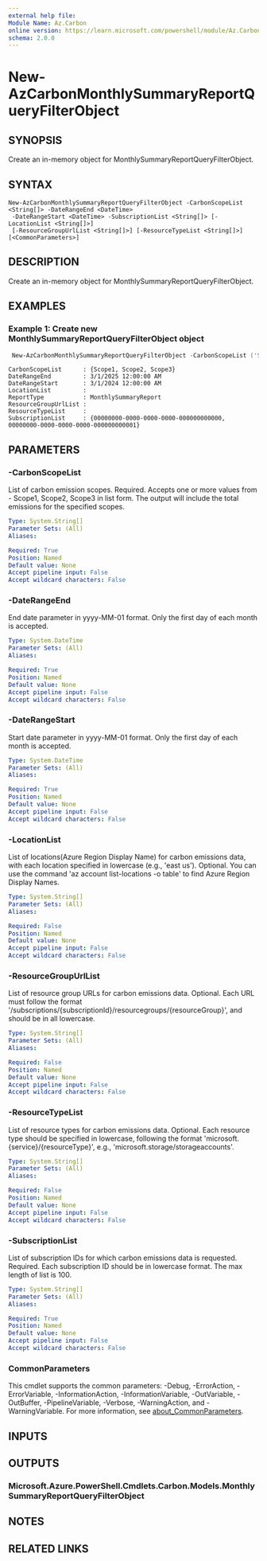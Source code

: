 ```yaml
---
external help file:
Module Name: Az.Carbon
online version: https://learn.microsoft.com/powershell/module/Az.Carbon/new-azcarbonmonthlysummaryreportQueryFilterObject
schema: 2.0.0
---
```


# New-AzCarbonMonthlySummaryReportQueryFilterObject

## SYNOPSIS
Create an in-memory object for MonthlySummaryReportQueryFilterObject.

## SYNTAX

```
New-AzCarbonMonthlySummaryReportQueryFilterObject -CarbonScopeList <String[]> -DateRangeEnd <DateTime>
 -DateRangeStart <DateTime> -SubscriptionList <String[]> [-LocationList <String[]>]
 [-ResourceGroupUrlList <String[]>] [-ResourceTypeList <String[]>] [<CommonParameters>]
```

## DESCRIPTION
Create an in-memory object for MonthlySummaryReportQueryFilterObject.

## EXAMPLES

### Example 1: Create new MonthlySummaryReportQueryFilterObject object
```powershell
 New-AzCarbonMonthlySummaryReportQueryFilterObject -CarbonScopeList ('Scope1', 'Scope2', 'Scope3') -DateRangeEnd 2025-03-01 -DateRangeStart 2024-03-01 -SubscriptionList ('00000000-0000-0000-0000-000000000000','00000000-0000-0000-0000-000000000001')
```

```output
CarbonScopeList      : {Scope1, Scope2, Scope3}
DateRangeEnd         : 3/1/2025 12:00:00 AM
DateRangeStart       : 3/1/2024 12:00:00 AM
LocationList         :
ReportType           : MonthlySummaryReport
ResourceGroupUrlList :
ResourceTypeList     :
SubscriptionList     : {00000000-0000-0000-0000-000000000000, 00000000-0000-0000-0000-000000000001}
```

## PARAMETERS

### -CarbonScopeList
List of carbon emission scopes.
Required.
Accepts one or more values from - Scope1, Scope2, Scope3 in list form.
The output will include the total emissions for the specified scopes.

```yaml
Type: System.String[]
Parameter Sets: (All)
Aliases:

Required: True
Position: Named
Default value: None
Accept pipeline input: False
Accept wildcard characters: False
```

### -DateRangeEnd
End date parameter in yyyy-MM-01 format.
Only the first day of each month is accepted.

```yaml
Type: System.DateTime
Parameter Sets: (All)
Aliases:

Required: True
Position: Named
Default value: None
Accept pipeline input: False
Accept wildcard characters: False
```

### -DateRangeStart
Start date parameter in yyyy-MM-01 format.
Only the first day of each month is accepted.

```yaml
Type: System.DateTime
Parameter Sets: (All)
Aliases:

Required: True
Position: Named
Default value: None
Accept pipeline input: False
Accept wildcard characters: False
```

### -LocationList
List of locations(Azure Region Display Name) for carbon emissions data, with each location specified in lowercase (e.g., 'east us').
Optional.
You can use the command 'az account list-locations -o table' to find Azure Region Display Names.

```yaml
Type: System.String[]
Parameter Sets: (All)
Aliases:

Required: False
Position: Named
Default value: None
Accept pipeline input: False
Accept wildcard characters: False
```

### -ResourceGroupUrlList
List of resource group URLs for carbon emissions data.
Optional.
Each URL must follow the format '/subscriptions/{subscriptionId}/resourcegroups/{resourceGroup}', and should be in all lowercase.

```yaml
Type: System.String[]
Parameter Sets: (All)
Aliases:

Required: False
Position: Named
Default value: None
Accept pipeline input: False
Accept wildcard characters: False
```

### -ResourceTypeList
List of resource types for carbon emissions data.
Optional.
Each resource type should be specified in lowercase, following the format 'microsoft.{service}/{resourceType}', e.g., 'microsoft.storage/storageaccounts'.

```yaml
Type: System.String[]
Parameter Sets: (All)
Aliases:

Required: False
Position: Named
Default value: None
Accept pipeline input: False
Accept wildcard characters: False
```

### -SubscriptionList
List of subscription IDs for which carbon emissions data is requested.
Required.
Each subscription ID should be in lowercase format.
The max length of list is 100.

```yaml
Type: System.String[]
Parameter Sets: (All)
Aliases:

Required: True
Position: Named
Default value: None
Accept pipeline input: False
Accept wildcard characters: False
```

### CommonParameters
This cmdlet supports the common parameters: -Debug, -ErrorAction, -ErrorVariable, -InformationAction, -InformationVariable, -OutVariable, -OutBuffer, -PipelineVariable, -Verbose, -WarningAction, and -WarningVariable. For more information, see [about_CommonParameters](http://go.microsoft.com/fwlink/?LinkID=113216).

## INPUTS

## OUTPUTS

### Microsoft.Azure.PowerShell.Cmdlets.Carbon.Models.MonthlySummaryReportQueryFilterObject

## NOTES

## RELATED LINKS

